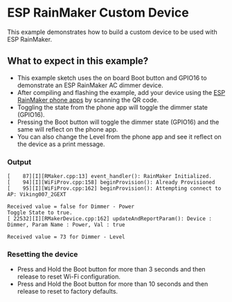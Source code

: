 # ESP RainMaker Custom Device

This example demonstrates how to build a custom device to be used with ESP RainMaker.

## What to expect in this example?

- This example sketch uses the on board Boot button and GPIO16 to demonstrate an ESP RainMaker AC dimmer device.
- After compiling and flashing the example, add your device using the [ESP RainMaker phone apps](https://rainmaker.espressif.com/docs/quick-links.html#phone-apps) by scanning the QR code.
- Toggling the state from the phone app will toggle the dimmer state (GPIO16).
- Pressing the Boot button will toggle the dimmer state (GPIO16) and the same will reflect on the phone app.
- You can also change the Level from the phone app and see it reflect on the device as a print message.

### Output

```
[    87][I][RMaker.cpp:13] event_handler(): RainMaker Initialized.
[    94][I][WiFiProv.cpp:158] beginProvision(): Already Provisioned
[    95][I][WiFiProv.cpp:162] beginProvision(): Attempting connect to AP: Viking007_2GEXT

Received value = false for Dimmer - Power
Toggle State to true.
[ 22532][I][RMakerDevice.cpp:162] updateAndReportParam(): Device : Dimmer, Param Name : Power, Val : true

Received value = 73 for Dimmer - Level
```

### Resetting the device
- Press and Hold the Boot button for more than 3 seconds and then release to reset Wi-Fi configuration.
- Press and Hold the Boot button for more than 10 seconds and then release to reset to factory defaults.
